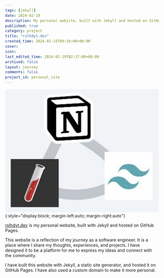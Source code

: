 ```yaml
---
tags: [jekyll]
date: 2024-02-19
description: My personal website, built with Jekyll and hosted on GitHub Pages.
published: true
category: project
title: "rslhdyt.dev"
created_time: 2024-02-15T09:54:00+00:00
cover: 
icon: 
last_edited_time: 2024-02-19T02:37:00+00:00
archived: false
layout: journey
comments: false
project_id: personal_site
---
```


<!-- create column -->

![](/assets/images/jenowind.png){:style="display:block; margin-left:auto; margin-right:auto"}

<em></em>

[rslhdyt.dev](https://rslhdyt.dev) is my personal website, built with Jekyll and hosted on GitHub Pages.

This website is a reflection of my journey as a software engineer. It is a place where I share my thoughts, experiences, and projects. I have designed it to be a platform for me to express my ideas and connect with the community.

I have built this website with Jekyll, a static site generator, and hosted it on GitHub Pages. I have also used a custom domain to make it more personal.

